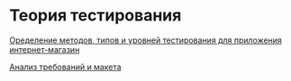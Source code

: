 # Теория тестирования
[Оределение методов, типов и уровней тестирования для приложения интернет-магазин](https://docs.google.com/spreadsheets/d/1nNlgr4yUNLVG8ShkHZOFwMeY3tG66Gv3ox7yqT9_G3U/edit?usp=sharing)

[Анализ требований и макета](https://docs.google.com/spreadsheets/d/1MJ3bOmj1BPgalObFCGit-pE4qxRKdHWosorPYNZzy7Q/edit?usp=sharing)
